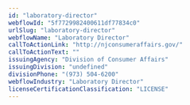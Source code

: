 ```yaml
---
id: "laboratory-director"
webflowId: "5f7729982400611df77834c0"
urlSlug: "laboratory-director"
webflowName: "Laboratory Director"
callToActionLink: "http://njconsumeraffairs.gov/"
callToActionText: ""
issuingAgency: "Division of Consumer Affairs"
issuingDivision: "undefined"
divisionPhone: "(973) 504-6200"
webflowIndustry: "Laboratory Director"
licenseCertificationClassification: "LICENSE"
---
```

